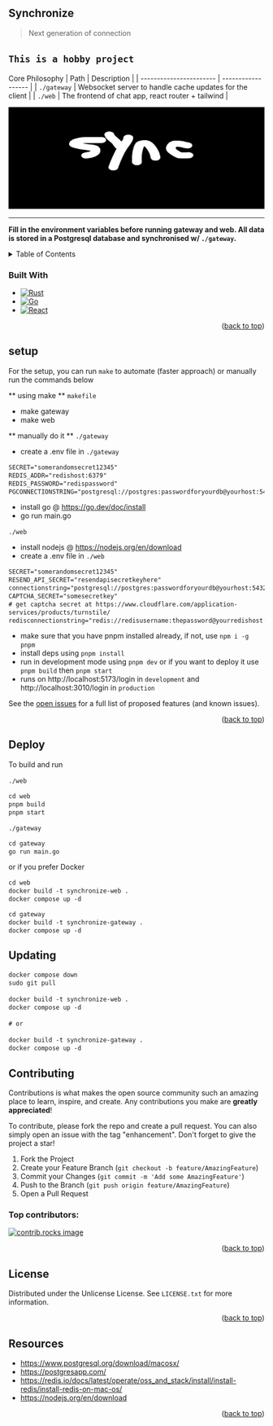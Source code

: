 <a id="readme-top"></a>

## Synchronize
> Next generation of connection

`This is a hobby project`
---

Core Philosophy
| Path                    | Description        |
| ----------------------- | ------------------ |
| `./gateway`             | Websocket server to handle cache updates for the client |
| `./web`                 | The frontend of chat app, react router + tailwind |

  <a href="https://github.com/GlitchDetected/Synchronize">
    <img src="images/synclogo.png" alt="Logo" width="1000" height="200">
  </a>

---

**Fill in the environment variables before running gateway and web. All data is stored in a Postgresql database and synchronised w/ `./gateway`.**

<details>
  <summary>Table of Contents</summary>
  <ol>
    <li>
      <a href="#Synchronize">About The Project</a>
      <ul>
        <li><a href="#built-with">Built With</a></li>
      </ul>
    </li>
    <li>
      <a href="#setup">Setup</a>
      <a href="#deploy">Deploy</a>
      <a href="#updating">Updating</a>
    </li>
    <li><a href="#contributing">Contributing</a></li>
    <li><a href="#license">License</a></li>
  </ol>
</details>

### Built With

* [![Rust][Rust]][Rust-url]
* [![Go][Go]][Go-url]
* [![React][React.js]][React-url]

<p align="right">(<a href="#readme-top">back to top</a>)</p>

## setup
For the setup, you can run `make` to automate (faster approach) or manually run the commands below

** using make **
`makefile`
- make gateway
- make web

** manually do it **
`./gateway`
- create a .env file in `./gateway`
```env
SECRET="somerandomsecret12345"
REDIS_ADDR="redishost:6379"
REDIS_PASSWORD="redispassword"
PGCONNECTIONSTRING="postgresql://postgres:passwordforyourdb@yourhost:5432/databasename"
```
- install go @ https://go.dev/doc/install
- go run main.go

`./web`
- install nodejs @ https://nodejs.org/en/download
- create a .env file in `./web`
```env
SECRET="somerandomsecret12345"
RESEND_API_SECRET="resendapisecretkeyhere"
connectionstring="postgresql://postgres:passwordforyourdb@yourhost:5432/databasename"
CAPTCHA_SECRET="somesecretkey" 
# get captcha secret at https://www.cloudflare.com/application-services/products/turnstile/
redisconnectionstring="redis://redisusername:thepassword@yourredishost:50952"
```
- make sure that you have pnpm installed already, if not, use `npm i -g pnpm`
- install deps using `pnpm install`
- run in development mode using `pnpm dev` or if you want to deploy it use `pnpm build` then `pnpm start`
- runs on http://localhost:5173/login in `development` and http://localhost:3010/login in `production`

See the [open issues](https://github.com/GlitchDetected/Synchronize/issues) for a full list of proposed features (and known issues).

<p align="right">(<a href="#readme-top">back to top</a>)</p>

## Deploy

To build and run

`./web`
```
cd web
pnpm build
pnpm start
```
`./gateway`
```
cd gateway
go run main.go
```

or if you prefer Docker
```
cd web
docker build -t synchronize-web .
docker compose up -d
```
```
cd gateway
docker build -t synchronize-gateway .
docker compose up -d
```

## Updating
```
docker compose down
sudo git pull

docker build -t synchronize-web .
docker compose up -d

# or

docker build -t synchronize-gateway .
docker compose up -d
```

## Contributing

Contributions is what makes the open source community such an amazing place to learn, inspire, and create. Any contributions you make are **greatly appreciated**!

To contribute, please fork the repo and create a pull request. You can also simply open an issue with the tag "enhancement".
Don't forget to give the project a star!

1. Fork the Project
2. Create your Feature Branch (`git checkout -b feature/AmazingFeature`)
3. Commit your Changes (`git commit -m 'Add some AmazingFeature'`)
4. Push to the Branch (`git push origin feature/AmazingFeature`)
5. Open a Pull Request

### Top contributors:

<a href="https://github.com/GlitchDetected/Synchronize/graphs/contributors">
  <img src="https://contrib.rocks/image?repo=GlitchDetected/Synchronize" alt="contrib.rocks image" />
</a>

<p align="right">(<a href="#readme-top">back to top</a>)</p>



<!-- LICENSE -->
## License

Distributed under the Unlicense License. See `LICENSE.txt` for more information.

<p align="right">(<a href="#readme-top">back to top</a>)</p>

## Resources
- https://www.postgresql.org/download/macosx/
- https://postgresapp.com/
- https://redis.io/docs/latest/operate/oss_and_stack/install/install-redis/install-redis-on-mac-os/
- https://nodejs.org/en/download

<p align="right">(<a href="#readme-top">back to top</a>)</p>

[contributors-shield]: https://img.shields.io/github/contributors/GlitchDetected/Synchronize.svg?style=for-the-badge
[contributors-url]: https://github.com/GlitchDetected/Synchronize/graphs/contributors
[forks-shield]: https://img.shields.io/github/forks/GlitchDetected/Synchronize.svg?style=for-the-badge
[forks-url]: https://github.com/GlitchDetected/Synchronize/network/members
[stars-shield]: https://img.shields.io/github/stars/GlitchDetected/Synchronize.svg?style=for-the-badge
[stars-url]: https://github.com/GlitchDetected/Synchronize/stargazers
[issues-shield]: https://img.shields.io/github/issues/GlitchDetected/Synchronize.svg?style=for-the-badge
[issues-url]: https://github.com/GlitchDetected/Synchronize/issues
[license-shield]: https://img.shields.io/github/license/GlitchDetected/Synchronize.svg?style=for-the-badge
[license-url]: https://github.com/GlitchDetected/Synchronize/blob/master/LICENSE.txt
[product-screenshot]: images/screenshot.png
[Next.js]: https://img.shields.io/badge/next.js-000000?style=for-the-badge&logo=nextdotjs&logoColor=white
[Next-url]: https://nextjs.org/
[React.js]: https://img.shields.io/badge/React-20232A?style=for-the-badge&logo=react&logoColor=61DAFB
[React-url]: https://reactjs.org/
[Go]: https://img.shields.io/badge/Go-20232A?style=for-the-badge&logo=go&logoColor=61DAFB
[Go-url]: https://go.dev/
[Rust]: https://img.shields.io/badge/rust-20232A?style=for-the-badge&logo=rust&logoColor=FFA500
[Rust-url]: https://www.rust-lang.org/